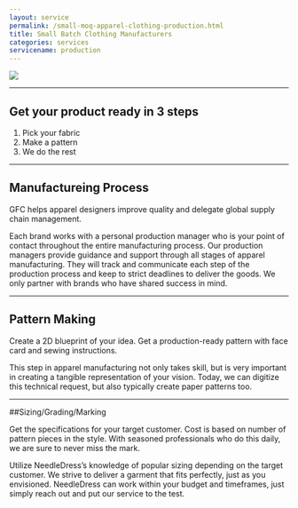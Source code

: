 ```yaml
---
layout: service
permalink: /small-moq-apparel-clothing-production.html
title: Small Batch Clothing Manufacturers
categories: services
servicename: production
---
```


<img src="https://img.youtube.com/vi/wHQ9ncHe_G8/maxresdefault.jpg" class="img-responsive" />

<hr>

## Get your product ready in 3 steps
1. Pick your fabric
2. Make a pattern
3. We do the rest

<hr>

## Manufactureing Process
GFC helps apparel designers improve quality and delegate global supply chain management.

Each brand works with a personal production manager who is your point of contact throughout the entire manufacturing process. Our production managers provide guidance and support through all stages of apparel manufacturing. They will track and communicate each step of the production process and keep to strict deadlines to deliver the goods. We only partner with brands who have shared success in mind.

<hr>

## Pattern Making

Create a 2D blueprint of your idea. Get a production-ready pattern with face card and sewing instructions.

This step in apparel manufacturing not only takes skill, but is very important in creating a tangible representation of your vision. Today, we can digitize this technical request, but also typically create paper patterns too.

<hr>

##Sizing/Grading/Marking

Get the specifications for your target customer. Cost is based on number of pattern pieces in the style. With seasoned professionals who do this daily, we are sure to never miss the mark.

Utilize NeedleDress’s knowledge of popular sizing depending on the target customer. We strive to deliver a garment that fits perfectly, just as you envisioned. NeedleDress can work within your budget and timeframes, just simply reach out and put our service to the test.
